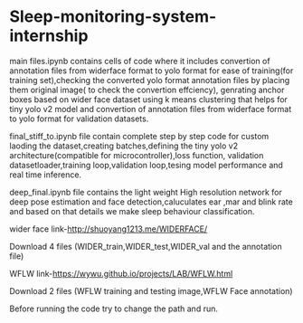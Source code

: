 # Sleep-monitoring-system-internship
main files.ipynb contains cells of code where it includes convertion of annotation files from widerface format to yolo format for ease of training(for training set),checking the converted yolo format annotation files by placing them original image( to check the convertion effciency), genrating anchor boxes based on wider face dataset using k means clustering that helps for tiny yolo v2 model and convertion of annotation files from widerface format to yolo format for validation datasets.

final_stiff_to.ipynb file contain complete step by step code for custom laoding the dataset,creating batches,defining the tiny yolo v2 architecture(compatible for microcontroller),loss function, validation datasetloader,training loop,validation loop,tesing model performance and real time inference.

deep_final.ipynb file contains the light weight High resolution network for deep pose estimation and face detection,caluculates ear ,mar and blink rate and based on that details we make sleep behaviour classification. 

wider face link-http://shuoyang1213.me/WIDERFACE/

Download 4 files (WIDER_train,WIDER_test,WIDER_val and the annotation file)

WFLW link-https://wywu.github.io/projects/LAB/WFLW.html

Download 2 files (WFLW training and testing image,WFLW Face annotation)

Before running the code try to change the path and run.
